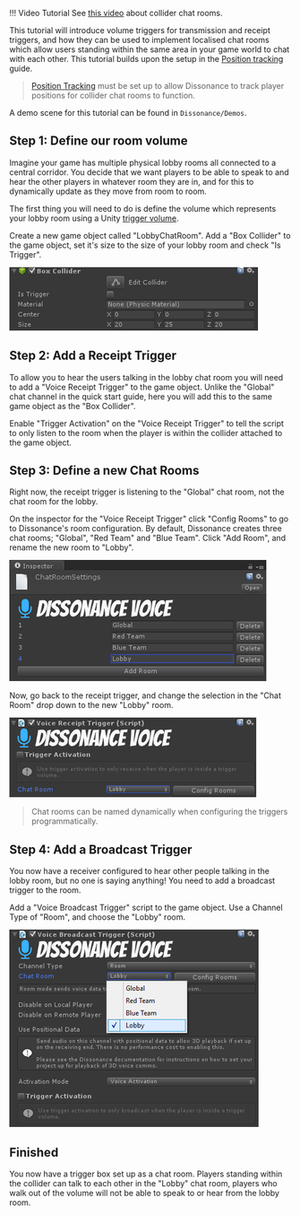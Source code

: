 !!! Video Tutorial
    See [this video](https://youtu.be/HXMYDbuLwVI?t=323) about collider chat rooms.

This tutorial will introduce volume triggers for transmission and receipt triggers, and how they can be used to implement localised chat rooms which allow users standing within the same area in your game world to chat with each other. This tutorial builds upon the setup in the [Position tracking](Position-Tracking.md) guide.

> [Position Tracking](Position-Tracking.md) must be set up to allow Dissonance to track player positions for collider chat rooms to function.

A demo scene for this tutorial can be found in `Dissonance/Demos`.

## Step 1: Define our room volume

Imagine your game has multiple physical lobby rooms all connected to a central corridor. You decide that we want players to be able to speak to and hear the other players in whatever room they are in, and for this to dynamically update as they move from room to room.

The first thing you will need to do is define the volume which represents your lobby room using a Unity [trigger volume](https://unity3d.com/learn/tutorials/topics/physics/colliders-triggers).

Create a new game object called "LobbyChatRoom". Add a "Box Collider" to the game object, set it's size to the size of your lobby room and check "Is Trigger".

![Box Collider](../images/BoxCollider.png)

## Step 2: Add a Receipt Trigger

To allow you to hear the users talking in the lobby chat room you will need to add a "Voice Receipt Trigger" to the game object. Unlike the "Global" chat channel in the quick start guide, here you will add this to the same game object as the "Box Collider".

Enable "Trigger Activation" on the "Voice Receipt Trigger" to tell the script to only listen to the room when the player is within the collider attached to the game object.

## Step 3: Define a new Chat Rooms

Right now, the receipt trigger is listening to the "Global" chat room, not the chat room for the lobby.

On the inspector for the "Voice Receipt Trigger" click "Config Rooms" to go to Dissonance's room configuration. By default, Dissonance creates three chat rooms; "Global", "Red Team" and "Blue Team". Click "Add Room", and rename the new room to "Lobby".

![Room Configuration with Lobby](../images/RoomConfiguration_Lobby.png)

Now, go back to the receipt trigger, and change the selection in the "Chat Room" drop down to the new "Lobby" room.

![ReceiptTrigger with Lobby room available](../images/VoiceReceiptTrigger_LobbyRoom.png)

> Chat rooms can be named dynamically when configuring the triggers programmatically.

## Step 4: Add a Broadcast Trigger

You now have a receiver configured to hear other people talking in the lobby room, but no one is saying anything! You need to add a broadcast trigger to the room.

Add a "Voice Broadcast Trigger" script to the game object. Use a Channel Type of "Room", and choose the "Lobby" room.

![BroadcastTrigger with Lobby room available](../images/VoiceBroadcastTrigger_LobbyRoom.png)

## Finished

You now have a trigger box set up as a chat room. Players standing within the collider can talk to each other in the "Lobby" chat room, players who walk out of the volume will not be able to speak to or hear from the lobby room.